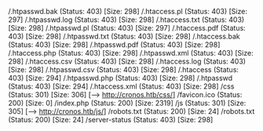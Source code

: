 /.htpasswd.bak        (Status: 403) [Size: 298]
/.htaccess.pl         (Status: 403) [Size: 297]
/.htpasswd.log        (Status: 403) [Size: 298]
/.htaccess.txt        (Status: 403) [Size: 298]
/.htpasswd.pl         (Status: 403) [Size: 297]
/.htaccess.pdf        (Status: 403) [Size: 298]
/.htpasswd.txt        (Status: 403) [Size: 298]
/.htaccess.bak        (Status: 403) [Size: 298]
/.htpasswd.pdf        (Status: 403) [Size: 298]
/.htaccess.php        (Status: 403) [Size: 298]
/.htpasswd.xml        (Status: 403) [Size: 298]
/.htaccess.csv        (Status: 403) [Size: 298]
/.htaccess.log        (Status: 403) [Size: 298]
/.htpasswd.csv        (Status: 403) [Size: 298]
/.htaccess            (Status: 403) [Size: 294]
/.htpasswd.php        (Status: 403) [Size: 298]
/.htpasswd            (Status: 403) [Size: 294]
/.htaccess.xml        (Status: 403) [Size: 298]
/css                  (Status: 301) [Size: 306] [--> http://cronos.htb/css/]
/favicon.ico          (Status: 200) [Size: 0]
/index.php            (Status: 200) [Size: 2319]
/js                   (Status: 301) [Size: 305] [--> http://cronos.htb/js/]
/robots.txt           (Status: 200) [Size: 24]
/robots.txt           (Status: 200) [Size: 24]
/server-status        (Status: 403) [Size: 298]
